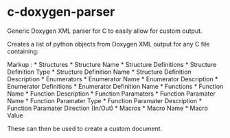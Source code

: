 # c-doxygen-parser
Generic Doxygen XML parser for C to easily allow for custom output.

Creates a list of python objects from Doxygen XML output for any C file containing:

 Markup : * Structures
            * Structure Name
            * Structure Definitions
              * Structure Definition Type
              * Structure Definition Name
              * Structure Definition Description
          * Enumerators
            * Enumerator Name
            * Enumerator Description
            * Enumerator Definitions
              * Enumerator Definition Name
          * Functions
            * Function Name
            * Function Description
            * Function Paramaters
              * Function Paramater Name
              * Function Paramater Type
              * Function Paramater Description
              * Function Paramater Direction (In/Out)
          * Macros
            * Macro Name
            * Macro Value
            
These can then be used to create a custom document.
